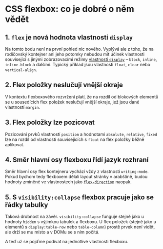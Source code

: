 # CSS flexbox: co je dobré o něm vědět

## 1. `flex` je nová hodnota vlastnosti `display`

Na tomto bodu není na první pohled nic nového. Vyplývá ale z toho, že na rodičovský kontejner ani jeho potomky nebudou mít účinek vlastnosti související s jinými zobrazovacími režimy [vlastnosti `display`](css-display.md) – `block`, `inline`, `inline-block` a dalšími. Typický příklad jsou vlastnosti `float`, `clear` nebo `vertical-align`.

## 2. Flex položky neslučují vnější okraje

V kontextu flexboxového rozvržení platí, že na rozdíl od blokových elementů se u sousedících flex položek neslučují vnější okraje, jež jsou dané vlastností `margin`.

## 3. Flex položky lze pozicovat

Pozicování prvků vlastností `position` a hodnotami `absolute`, `relative`, `fixed` lze na rozdíl od vlastností souvisejících s `float` na flex položky běžně aplikovat.

## 4. Směr hlavní osy flexboxu řídí jazyk rozhraní

Směr hlavní osy flex kontejneru vychází vždy z vlastnosti `writing-mode`. Pokud bychom tedy flexboxem dělali layout stránky v arabštině, budou hodnoty zmíněné ve vlastnostech jako [`flex-direction`](css-flex-direction.md) naopak.

## 5. S `visibility:collapse` flexbox pracuje jako se řádky tabulky

Taková drobnost na závěr. `visibility:collapse` funguje stejně jako u hodnoty `hidden` s výjimkou tabulek a flexboxu. U flex položek (stejně jako u elementů s `display:table-row` nebo `table-column`) prostě prvek není vidět, ale drží se mu místo a v DOMu se s ním počítá.

<div class="ebook-only" markdown="1">

A teď už se pojďme podívat na jednotlivé vlastnosti flexboxu.

</div>
